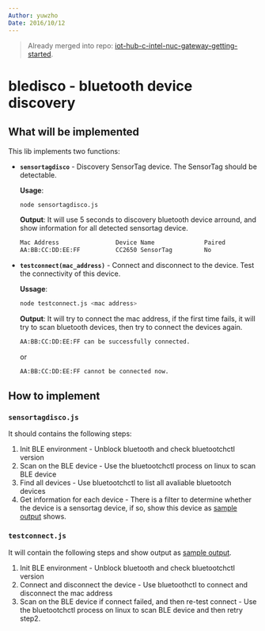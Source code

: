 ```yaml
---
Author: yuwzho
Date: 2016/10/12
---
```


> Already merged into repo: [iot-hub-c-intel-nuc-gateway-getting-started](https://github.com/Azure-Samples/iot-hub-c-intel-nuc-gateway-getting-started). 

# bledisco - bluetooth device discovery

## What will be implemented
This lib implements two functions:

* **`sensortagdisco`** - Discovery SensorTag device. The SensorTag should be detectable.
    
    **Usage**: 
    ``` bash
    node sensortagdisco.js
    ```

    <a id="disco-output-sample"></a>**Output**:
    It will use 5 seconds to discovery bluetooth device arround, and show information for all detected sensortag device.
    ``` bash
    Mac Address                Device Name        		Paired        	Connected
    AA:BB:CC:DD:EE:FF          CC2650 SensorTag         No 		        No
    ```

* **`testconnect(mac_address)`** - Connect and disconnect to the device. Test the connectivity of this device.

    **Ussage**:
    ``` bash
    node testconnect.js <mac address>
    ```

    <a id="connect-output-sample"></a>**Output**:
    It will try to connect the mac address, if the first time fails, it will try to scan bluetooth devices, then try to connect the devices again.
    ``` bash
    AA:BB:CC:DD:EE:FF can be successfully connected.
    ```
    or
    ``` bash
    AA:BB:CC:DD:EE:FF cannot be connected now.
    ```

## How to implement

### `sensortagdisco.js`
It should contains the following steps:

1. Init BLE environment - Unblock bluetooth and check bluetootchctl version
2. Scan on the BLE device - Use the bluetootchctl process on linux to scan BLE device
3. Find all devices - Use bluetootchctl to list all avaliable bluetootch devices
4. Get information for each device - There is a filter to determine whether the device is a sensortag device, if so, show this device as [sample output](#disco-output-sample) shows.

### `testconnect.js`

It will contain the following steps and show output as [sample output](#connect-output-sample).

1. Init BLE environment - Unblock bluetooth and check bluetootchctl version
2. Connect and disconnect the device - Use bluetoothctl to connect and disconnect the mac address
3. Scan on the BLE device if connect failed, and then re-test connect - Use the bluetootchctl process on linux to scan BLE device and then retry step2. 
